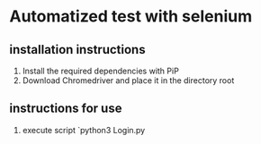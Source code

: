 # Automatized test with selenium

## installation instructions

1. Install the required dependencies with PiP
2. Download Chromedriver and place it in the directory root

## instructions for use

1. execute script `python3 Login.py

